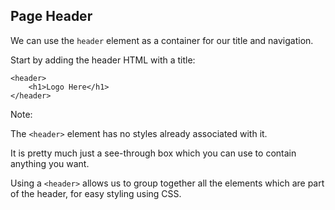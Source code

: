 ## Page Header

We can use the `header` element as a container for our title and navigation.

Start by adding the header HTML with a title:

	<header>
		<h1>Logo Here</h1>
	</header>


Note:

The `<header>` element has no styles already associated with it.

It is pretty much just a see-through box which you can use to contain anything you want.

Using a `<header>` allows us to group together all the elements which are part of the header, for easy styling using CSS.